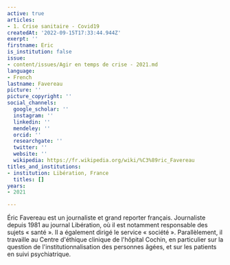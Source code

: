 ```yaml
---
active: true
articles:
- 1. Crise sanitaire - Covid19
createdAt: '2022-09-15T17:33:44.944Z'
exerpt: ''
firstname: Eric
is_institution: false
issue:
- content/issues/Agir en temps de crise - 2021.md
language:
- French
lastname: Favereau
picture: ''
picture_copyright: ''
social_channels:
  google_scholar: ''
  instagram: ''
  linkedin: ''
  mendeley: ''
  orcid: ''
  researchgate: ''
  twitter: ''
  website: ''
  wikipedia: https://fr.wikipedia.org/wiki/%C3%89ric_Favereau
titles_and_institutions:
- institution: Libération, France
  titles: []
years:
- 2021

---
```

Éric Favereau est un journaliste et grand reporter français. Journaliste depuis 1981 au journal Libération, où il est notamment responsable des sujets « santé ». Il a également dirigé le service « société ». Parallèlement, il travaille au Centre d'éthique clinique de l'hôpital Cochin, en particulier sur la question de l'institutionnalisation des personnes âgées, et sur les patients en suivi psychiatrique.